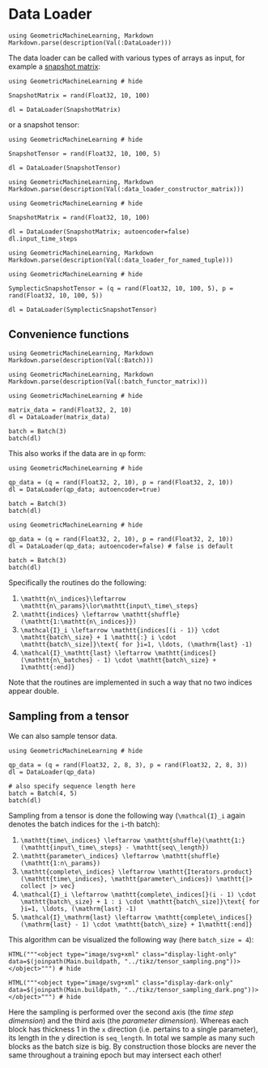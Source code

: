 # Data Loader 

```@eval
using GeometricMachineLearning, Markdown
Markdown.parse(description(Val(:DataLoader)))
```

The data loader can be called with various types of arrays as input, for example a [snapshot matrix](snapshot_matrix.md):

```@example
using GeometricMachineLearning # hide 

SnapshotMatrix = rand(Float32, 10, 100)

dl = DataLoader(SnapshotMatrix)
```

or a snapshot tensor: 

```@example
using GeometricMachineLearning # hide 

SnapshotTensor = rand(Float32, 10, 100, 5)

dl = DataLoader(SnapshotTensor)
```

```@eval
using GeometricMachineLearning, Markdown 
Markdown.parse(description(Val(:data_loader_constructor_matrix)))
```

```@example 
using GeometricMachineLearning # hide

SnapshotMatrix = rand(Float32, 10, 100)

dl = DataLoader(SnapshotMatrix; autoencoder=false)
dl.input_time_steps
```


```@eval
using GeometricMachineLearning, Markdown
Markdown.parse(description(Val(:data_loader_for_named_tuple)))
```

```@example
using GeometricMachineLearning # hide

SymplecticSnapshotTensor = (q = rand(Float32, 10, 100, 5), p = rand(Float32, 10, 100, 5))

dl = DataLoader(SymplecticSnapshotTensor)
```

## Convenience functions 

```@eval
using GeometricMachineLearning, Markdown
Markdown.parse(description(Val(:Batch)))
```

```@eval
using GeometricMachineLearning, Markdown
Markdown.parse(description(Val(:batch_functor_matrix)))
```

```@example 
using GeometricMachineLearning # hide

matrix_data = rand(Float32, 2, 10)
dl = DataLoader(matrix_data)

batch = Batch(3)
batch(dl)
```

This also works if the data are in ``qp`` form: 

```@example
using GeometricMachineLearning # hide 

qp_data = (q = rand(Float32, 2, 10), p = rand(Float32, 2, 10))
dl = DataLoader(qp_data; autoencoder=true)

batch = Batch(3)
batch(dl)
```

```@example
using GeometricMachineLearning # hide 

qp_data = (q = rand(Float32, 2, 10), p = rand(Float32, 2, 10))
dl = DataLoader(qp_data; autoencoder=false) # false is default 

batch = Batch(3)
batch(dl)
```

Specifically the routines do the following: 
1. ``\mathtt{n\_indices}\leftarrow \mathtt{n\_params}\lor\mathtt{input\_time\_steps}`` 
2. ``\mathtt{indices} \leftarrow \mathtt{shuffle}(\mathtt{1:\mathtt{n\_indices}})``
3. ``\mathcal{I}_i \leftarrow \mathtt{indices[(i - 1)} \cdot \mathtt{batch\_size} + 1 \mathtt{:} i \cdot \mathtt{batch\_size]}\text{ for }i=1, \ldots, (\mathrm{last} -1)``
4. ``\mathcal{I}_\mathtt{last} \leftarrow \mathtt{indices[}(\mathtt{n\_batches} - 1) \cdot \mathtt{batch\_size} + 1\mathtt{:end]}``

Note that the routines are implemented in such a way that no two indices appear double. 

## Sampling from a tensor 

We can also sample tensor data.

```@example
using GeometricMachineLearning # hide 

qp_data = (q = rand(Float32, 2, 8, 3), p = rand(Float32, 2, 8, 3))
dl = DataLoader(qp_data)

# also specify sequence length here
batch = Batch(4, 5)
batch(dl)
```

Sampling from a tensor is done the following way (``\mathcal{I}_i`` again denotes the batch indices for the ``i``-th batch): 
1. ``\mathtt{time\_indices} \leftarrow \mathtt{shuffle}(\mathtt{1:}(\mathtt{input\_time\_steps} - \mathtt{seq\_length})``
2. ``\mathtt{parameter\_indices} \leftarrow \mathtt{shuffle}(\mathtt{1:n\_params})``
3. ``\mathtt{complete\_indices} \leftarrow \mathtt{Iterators.product}(\mathtt{time\_indices}, \mathtt{parameter\_indices}) \mathtt{|> collect |> vec}``
3. ``\mathcal{I}_i \leftarrow \mathtt{complete\_indices[}(i - 1) \cdot \mathtt{batch\_size} + 1 : i \cdot \mathtt{batch\_size]}\text{ for }i=1, \ldots, (\mathrm{last} -1)``
4. ``\mathcal{I}_\mathrm{last} \leftarrow \mathtt{complete\_indices[}(\mathrm{last} - 1) \cdot \mathtt{batch\_size} + 1\mathtt{:end]}``

This algorithm can be visualized the following way (here `batch_size = 4`):

```@example 
HTML("""<object type="image/svg+xml" class="display-light-only" data=$(joinpath(Main.buildpath, "../tikz/tensor_sampling.png"))></object>""") # hide
```

```@example
HTML("""<object type="image/svg+xml" class="display-dark-only" data=$(joinpath(Main.buildpath, "../tikz/tensor_sampling_dark.png"))></object>""") # hide
```

Here the sampling is performed over the second axis (the *time step dimension*) and the third axis (the *parameter dimension*). Whereas each block has thickness 1 in the ``x`` direction (i.e. pertains to a single parameter), its length in the ``y`` direction is `seq_length`. In total we sample as many such blocks as the batch size is big. By construction those blocks are never the same throughout a training epoch but may intersect each other!